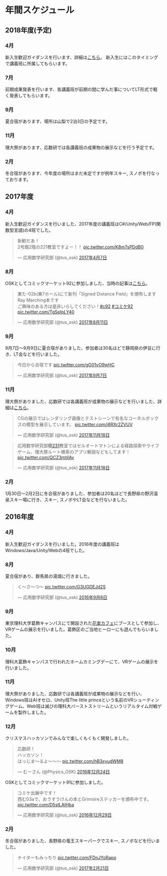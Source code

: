 # 年間スケジュール


## 2018年度(予定)

### 4月

新入生歓迎ガイダンスを行います、詳細は[こちら](#page/2018/welcome)。
新入生にはこのタイミングで講義班に所属してもらいます。

### 7月

前期成果発表を行います、各講義班が前期の間に学んだ事についてLT形式で軽く発表してもらいます。

### 9月

夏合宿があります、場所は山梨で2泊3日の予定です。

### 11月

理大祭があります、応数研では各講義班の成果物の展示などを行う予定です。

### 2月

冬合宿があります、今年度の場所はまだ未定ですが例年スキー, スノボを行なっております。


## 2017年度

### 4月

新入生歓迎ガイダンスを行いました、2017年度の講義班はC#/Unity/Web/FP(関数型言語)の4班でした。

<blockquote class="twitter-tweet" data-lang="ja"><p lang="ja" dir="ltr">新歓だあ！<br>2号館2階の221教室ですよー！！ <a href="https://t.co/K8m7sPDdB0">pic.twitter.com/K8m7sPDdB0</a></p>&mdash; 応用数学研究部 (@tus_osk) <a href="https://twitter.com/tus_osk/status/850162422283358208?ref_src=twsrc%5Etfw">2017年4月7日</a></blockquote>

### 8月

OSKとしてコミックマーケット92に参加しました、当時の記事は[こちら](#page/2017/c92)。

<blockquote class="twitter-tweet" data-lang="ja"><p lang="ja" dir="ltr">東た-02b(東7ホール)にて新刊「Signed Distance Field」を頒布します<br>Ray Marching本です<br>ご興味のある方は是非いらしてください！<a href="https://twitter.com/hashtag/c92?src=hash&amp;ref_src=twsrc%5Etfw">#c92</a> <a href="https://twitter.com/hashtag/%E3%82%B3%E3%83%9F%E3%82%B192?src=hash&amp;ref_src=twsrc%5Etfw">#コミケ92</a> <a href="https://t.co/TgSeIpLY40">pic.twitter.com/TgSeIpLY40</a></p>&mdash; 応用数学研究部 (@tus_osk) <a href="https://twitter.com/tus_osk/status/895802569586495488?ref_src=twsrc%5Etfw">2017年8月11日</a></blockquote>

### 9月

9月7日〜9月9日に夏合宿がありました、参加者は30名ほどで静岡県の伊豆に行き、LT会などを行いました。

<blockquote class="twitter-tweet" data-lang="ja"><p lang="ja" dir="ltr">今日から合宿です <a href="https://t.co/gO01vO9wHC">pic.twitter.com/gO01vO9wHC</a></p>&mdash; 応用数学研究部 (@tus_osk) <a href="https://twitter.com/tus_osk/status/905629769215033344?ref_src=twsrc%5Etfw">2017年9月7日</a></blockquote>

### 11月

理大祭がありました、応数研では各講義班が成果物の展示などを行いました、詳細は[こちら](#page/2017/festival)。

<blockquote class="twitter-tweet" data-lang="ja"><p lang="ja" dir="ltr">CGの展示ではレンダリング画像とテストシーンで有名なコーネルボックスの模型を展示しています。 <a href="https://t.co/j8RXr2ZVUV">pic.twitter.com/j8RXr2ZVUV</a></p>&mdash; 応用数学研究部 (@tus_osk) <a href="https://twitter.com/tus_osk/status/931762074279034880?ref_src=twsrc%5Etfw">2017年11月18日</a></blockquote>

<blockquote class="twitter-tweet" data-lang="ja"><p lang="ja" dir="ltr">応用数学研究部<a href="https://twitter.com/231?ref_src=twsrc%5Etfw">@231</a>教室ではセルオートマトンによる経路探索やライフゲーム、理大祭ルート検索のアプリ解説などもしてます！ <a href="https://t.co/QCZ3mtilAv">pic.twitter.com/QCZ3mtilAv</a></p>&mdash; 応用数学研究部 (@tus_osk) <a href="https://twitter.com/tus_osk/status/931767697422954497?ref_src=twsrc%5Etfw">2017年11月18日</a></blockquote>

### 2月

1月30日～2月2日に冬合宿がありました、参加者は20名ほどで長野県の野沢温泉スキー場に行き、スキー, スノボやLT会などを行ないました。

## 2016年度

### 4月

新入生歓迎ガイダンスを行いました。2016年度の講義班はWindows/Java/Unity/Webの4班でした。

### 8月

夏合宿があり、群馬県の湯畑に行きました。

<blockquote class="twitter-tweet" data-lang="ja"><p lang="ja" dir="ltr">く〜さ〜つ〜 <a href="https://t.co/G3UGDEJd2S">pic.twitter.com/G3UGDEJd2S</a></p>&mdash; 応用数学研究部 (@tus_osk) <a href="https://twitter.com/tus_osk/status/773072679616192512?ref_src=twsrc%5Etfw">2016年9月6日</a></blockquote>

### 9月

東京理科大学葛飾キャンパスにて開設された[花楽カフェ](http://www.city.katsushika.lg.jp/information/1000073/1005394/1012532.html)にブースとして参加し、VRゲームの展示を行いました。葛飾区のご当地ヒーローにも遊んでもらいました。

### 10月

理科大葛飾キャンパスで行われたホームカミングデーにて、VRゲームの展示を行いました。

### 11月

理大祭がありました、応数研では各講義班が成果物の展示などを行い、Windows班はAIオセロ、Unity班The little princeという名前のVRシューティングゲーム、Web班は滅びの理科大バーストストリームというリアルタイム対戦ゲームを製作しました。

### 12月

クリスマスハッカソンでみんなで楽しくもくもく開発しました。

<blockquote class="twitter-tweet" data-lang="ja"><p lang="ja" dir="ltr">応数研！<br>ハッカソン！<br>はっじま～るよ～～～ <a href="https://t.co/hB3xyudWM8">pic.twitter.com/hB3xyudWM8</a></p>&mdash; むーさん (@Physics_OSK) <a href="https://twitter.com/Physics_OSK/status/812482538987847680?ref_src=twsrc%5Etfw">2016年12月24日</a></blockquote>

OSKとしてコミックマーケット91に参加しました。

<blockquote class="twitter-tweet" data-lang="ja"><p lang="ja" dir="ltr">コミケ出展中です！<br>西む03aで、おうすうけんの本とGrimoireステッカーを頒布中です。 <a href="https://t.co/D5stLAIHba">pic.twitter.com/D5stLAIHba</a></p>&mdash; 応用数学研究部 (@tus_osk) <a href="https://twitter.com/tus_osk/status/814281455794733056?ref_src=twsrc%5Etfw">2016年12月29日</a></blockquote>

### 2月

冬合宿がありました、長野県の竜王スキーパークでスキー, スノボなどを行いました。

<blockquote class="twitter-tweet" data-lang="ja"><p lang="ja" dir="ltr">ナイターもみっちり <a href="https://t.co/FDnJYoRapo">pic.twitter.com/FDnJYoRapo</a></p>&mdash; 応用数学研究部 (@tus_osk) <a href="https://twitter.com/tus_osk/status/833997881136648192?ref_src=twsrc%5Etfw">2017年2月21日</a></blockquote>
